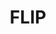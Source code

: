 ---
title: FLIP
description: Introduction to Popmotion Pose's declarative animation interface
category: basics
---
